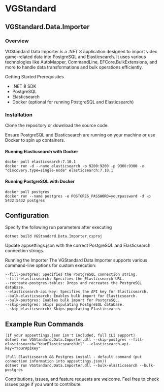 
# VGStandard

## VGStandard.Data.Importer

### Overview
VGStandard Data Importer is a .NET 8 application designed to import video game-related data into PostgreSQL and Elasticsearch. It uses various technologies like AutoMapper, CommandLine, EFCore.BulkExtensions, and more to handle data transformations and bulk operations efficiently.

Getting Started
Prerequisites
- .NET 8 SDK
- PostgreSQL
- Elasticsearch
- Docker (optional for running PostgreSQL and Elasticsearch)


### Installation
Clone the repository or download the source code.

Ensure PostgreSQL and Elasticsearch are running on your machine or use Docker to spin up containers.

#### Running Elasticsearch with Docker
```
docker pull elasticsearch:7.10.1
docker run -d --name elasticsearch -p 9200:9200 -p 9300:9300 -e "discovery.type=single-node" elasticsearch:7.10.1
```
#### Running PostgreSQL with Docker
```
docker pull postgres
docker run --name postgres -e POSTGRES_PASSWORD=yourpassword -d -p 5432:5432 postgres
```
## Configuration

Specify the following run parameters after executing 
```
dotnet build VGStandard.Data.Importer.csproj
```
Update appsettings.json with the correct PostgreSQL and Elasticsearch connection strings.

Running the Importer
The VGStandard Data Importer supports various command-line options for custom execution:
```
--fill-postgres: Specifies the PostgreSQL connection string.
--fill-elasticsearch: Specifies the Elasticsearch URL.
--recreate-postgres-tables: Drops and recreates the PostgreSQL database.
--elasticsearch-api-key: Specifies the API key for Elasticsearch.
--bulk-elasticsearch: Enables bulk import for Elasticsearch.
--bulk-postgres: Enables bulk import for PostgreSQL.
--skip-postgres: Skips populating PostgreSQL database.
--skip-elasticsearch: Skips populating Elasticsearch.
```

## Example Run Commands
```
(If your appsettings.json isn't included, full CLI support)
dotnet run VGStandard.Data.Importer.dll --skip-postgres --fill-elasticsearch="YourElasticsearchUrl" --elasticsearch-api-key="YourApiKey"

(Full Elasticsearch && Postgres install - default command (put connection information into appsettings.json))
dotnet run VGStandard.Data.Importer.dll --bulk-elasticsearch --bulk-postgres
```

Contributions, issues, and feature requests are welcome. Feel free to check issues page if you want to contribute.
